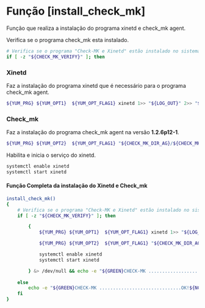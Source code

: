 # Função [install_check_mk]

Função que realiza a instalação do programa xinetd e check_mk agent.

Verifica se o programa check_mk esta instalado.

```bash
# Verifica se o programa "Check-MK e Xinetd" estão instalado no sistema.
if [ -z "${CHECK_MK_VERIFY}" ]; then
```

### Xinetd

Faz a instalação do programa xinetd que é necessário para o programa check_mk
agent.

```bash
${YUM_PRG} ${YUM_OPT1}  ${YUM_OPT_FLAG1} xinetd 1>> "${LOG_OUT}" 2>> "${LOG_ERROR}"
```

### Check_mk

Faz a instalação do programa check_mk agent na versão **1.2.6p12-1**.

```bash
${YUM_PRG} ${YUM_OPT2}  ${YUM_OPT_FLAG1} "${CHECK_MK_DIR_AG}/${CHECK_MK_AG}" 1>> "${LOG_OUT}" 2>> "${LOG_ERROR}"
```

Habilita e inicia o serviço do xinetd.

```bash
systemctl enable xinetd
systemctl start xinetd
```

#### Função Completa da instalação do Xinetd e Check_mk
```bash
install_check_mk()
{
    # Verifica se o programa "Check-MK e Xinetd" estão instalado no sistema.
    if [ -z "${CHECK_MK_VERIFY}" ]; then

        {
            ${YUM_PRG} ${YUM_OPT1}  ${YUM_OPT_FLAG1} xinetd 1>> "${LOG_OUT}" 2>> "${LOG_ERROR}"

            ${YUM_PRG} ${YUM_OPT2}  ${YUM_OPT_FLAG1} "${CHECK_MK_DIR_AG}/${CHECK_MK_AG}" 1>> "${LOG_OUT}" 2>> "${LOG_ERROR}"

            systemctl enable xinetd
            systemctl start xinetd

        } &> /dev/null && echo -e "${GREEN}CHECK-MK ..............................OK!${NC}\n"
        
    else
        echo -e "${GREEN}CHECK-MK ..............................OK!${NC}\n"
    fi
}
```